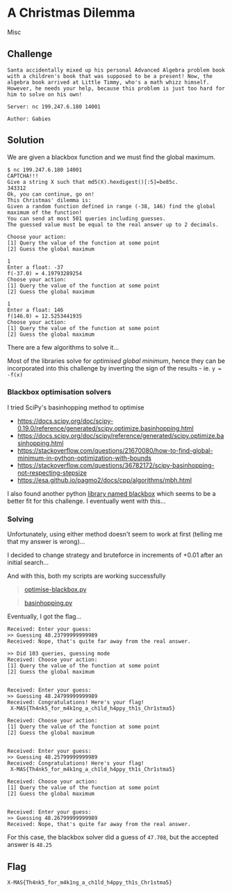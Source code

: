 # A Christmas Dilemma
Misc

## Challenge 

	Santa accidentally mixed up his personal Advanced Algebra problem book with a children's book that was supposed to be a present! Now, the algebra book arrived at Little Timmy, who's a math whizz himself. However, he needs your help, because this problem is just too hard for him to solve on his own!

	Server: nc 199.247.6.180 14001

	Author: Gabies

## Solution

We are given a blackbox function and we must find the global maximum.

	$ nc 199.247.6.180 14001
	CAPTCHA!!!
	Give a string X such that md5(X).hexdigest()[:5]=be85c.
	343312
	Ok, you can continue, go on!
	This Christmas' dilemma is:
	Given a random function defined in range (-38, 146) find the global maximum of the function!
	You can send at most 501 queries including guesses.
	The guessed value must be equal to the real answer up to 2 decimals.

	Choose your action:
	[1] Query the value of the function at some point
	[2] Guess the global maximum

	1
	Enter a float: -37
	f(-37.0) = 4.19793289254
	Choose your action:
	[1] Query the value of the function at some point
	[2] Guess the global maximum

	1
	Enter a float: 146
	f(146.0) = 12.5253441935
	Choose your action:
	[1] Query the value of the function at some point
	[2] Guess the global maximum


There are a few algorithms to solve it...

Most of the libraries solve for *optimised global minimum*, hence they can be incorporated into this challenge by inverting the sign of the results - ie. `y = -f(x)`

### Blackbox optimisation solvers

I tried SciPy's basinhopping method to optimise
- https://docs.scipy.org/doc/scipy-0.19.0/reference/generated/scipy.optimize.basinhopping.html
- https://docs.scipy.org/doc/scipy/reference/generated/scipy.optimize.basinhopping.html
- https://stackoverflow.com/questions/21670080/how-to-find-global-minimum-in-python-optimization-with-bounds
- https://stackoverflow.com/questions/36782172/scipy-basinhopping-not-respecting-stepsize
- https://esa.github.io/pagmo2/docs/cpp/algorithms/mbh.html

I also found another python [library named blackbox](https://github.com/paulknysh/blackbox) which seems to be a better fit for this challenge. I eventually went with this...

### Solving

Unfortunately, using either method doesn't seem to work at first (telling me that my answer is wrong)...

I decided to change strategy and bruteforce in increments of +0.01 after an initial search...

And with this, both my scripts are working successfully

> [optimise-blackbox.py](./solve/optimise-blackbox.py)

> [basinhopping.py](./solve/basinhopping.py)

Eventually, I got the flag...

	Received: Enter your guess: 
	>> Guessing 48.23799999999989
	Received: Nope, that's quite far away from the real answer.

	>> Did 103 queries, guessing mode
	Received: Choose your action:
	[1] Query the value of the function at some point
	[2] Guess the global maximum


	Received: Enter your guess: 
	>> Guessing 48.24799999999989
	Received: Congratulations! Here's your flag!
	 X-MAS{Th4nk5_for_m4k1ng_a_ch1ld_h4ppy_th1s_Chr1stma5}

	Received: Choose your action:
	[1] Query the value of the function at some point
	[2] Guess the global maximum


	Received: Enter your guess: 
	>> Guessing 48.25799999999989
	Received: Congratulations! Here's your flag!
	 X-MAS{Th4nk5_for_m4k1ng_a_ch1ld_h4ppy_th1s_Chr1stma5}

	Received: Choose your action:
	[1] Query the value of the function at some point
	[2] Guess the global maximum


	Received: Enter your guess: 
	>> Guessing 48.26799999999989
	Received: Nope, that's quite far away from the real answer.

For this case, the blackbox solver did a guess of `47.708`, but the accepted answer is `48.25`

## Flag

	X-MAS{Th4nk5_for_m4k1ng_a_ch1ld_h4ppy_th1s_Chr1stma5}
